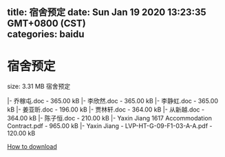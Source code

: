 
title: 宿舍预定
date: Sun Jan 19 2020 13:23:35 GMT+0800 (CST)    
categories: baidu
---

# 宿舍预定
size: 3.31 MB
 宿舍预定
 
|- 乔稼屯.doc - 365.00 kB
|- 李欣然.doc - 365.00 kB
|- 李静虹.doc - 365.00 kB
|- 姜亚昕.doc - 196.00 kB
|- 贾林轩.doc - 364.00 kB
|- 从新越.doc - 364.00 kB
|- 陈子恒.doc - 210.00 kB
|- Yaxin Jiang 1617 Accommodation Contract.pdf - 965.00 kB
|- Yaxin Jiang - LVP-HT-G-09-F1-03-A-A.pdf - 120.00 kB

[How to download](https://bpcam.bemobtrk.com/go/2ceec3aa-1ca2-46d6-b9ff-aaa5c184517c?jno=595)